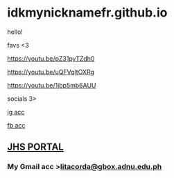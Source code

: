 # idkmynicknamefr.github.io
hello!

favs <3

https://youtu.be/pZ31pyTZdh0

https://youtu.be/uQFVqltOXRg

https://youtu.be/1jbp5mb6AUU

socials 3>

[ig acc](https://www.instagram.com/lindsaytacordaa/?hl=en)

[fb acc](https://www.facebook.com/profile.php?id=100017333942990)

## [JHS PORTAL](https://jhsportal.adnu.edu.ph/)
### My Gmail acc >litacorda@gbox.adnu.edu.ph

